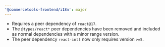 ```yaml
---
'@commercetools-frontend/i18n': major
---
```


- Requires a peer dependency of `react@17`.
- The `@types/react*` peer dependencies have been removed and included as normal dependencies with a minor range version.
- The peer dependency `react-intl` now only requires version `>=5`.
